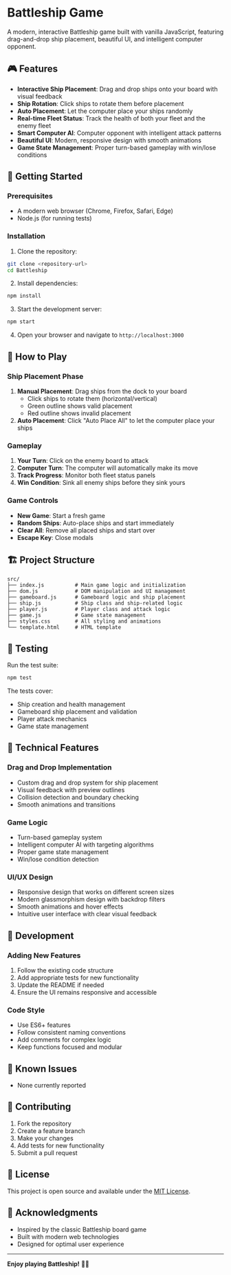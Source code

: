 # Battleship Game

A modern, interactive Battleship game built with vanilla JavaScript, featuring drag-and-drop ship placement, beautiful UI, and intelligent computer opponent.

## 🎮 Features

- **Interactive Ship Placement**: Drag and drop ships onto your board with visual feedback
- **Ship Rotation**: Click ships to rotate them before placement
- **Auto Placement**: Let the computer place your ships randomly
- **Real-time Fleet Status**: Track the health of both your fleet and the enemy fleet
- **Smart Computer AI**: Computer opponent with intelligent attack patterns
- **Beautiful UI**: Modern, responsive design with smooth animations
- **Game State Management**: Proper turn-based gameplay with win/lose conditions

## 🚀 Getting Started

### Prerequisites
- A modern web browser (Chrome, Firefox, Safari, Edge)
- Node.js (for running tests)

### Installation

1. Clone the repository:
```bash
git clone <repository-url>
cd Battleship
```

2. Install dependencies:
```bash
npm install
```

3. Start the development server:
```bash
npm start
```

4. Open your browser and navigate to `http://localhost:3000`

## 🎯 How to Play

### Ship Placement Phase
1. **Manual Placement**: Drag ships from the dock to your board
   - Click ships to rotate them (horizontal/vertical)
   - Green outline shows valid placement
   - Red outline shows invalid placement
2. **Auto Placement**: Click "Auto Place All" to let the computer place your ships

### Gameplay
1. **Your Turn**: Click on the enemy board to attack
2. **Computer Turn**: The computer will automatically make its move
3. **Track Progress**: Monitor both fleet status panels
4. **Win Condition**: Sink all enemy ships before they sink yours

### Game Controls
- **New Game**: Start a fresh game
- **Random Ships**: Auto-place ships and start immediately
- **Clear All**: Remove all placed ships and start over
- **Escape Key**: Close modals

## 🏗️ Project Structure

```
src/
├── index.js          # Main game logic and initialization
├── dom.js            # DOM manipulation and UI management
├── gameboard.js      # Gameboard logic and ship placement
├── ship.js           # Ship class and ship-related logic
├── player.js         # Player class and attack logic
├── game.js           # Game state management
├── styles.css        # All styling and animations
└── template.html     # HTML template
```

## 🧪 Testing

Run the test suite:
```bash
npm test
```

The tests cover:
- Ship creation and health management
- Gameboard ship placement and validation
- Player attack mechanics
- Game state management

## 🎨 Technical Features

### Drag and Drop Implementation
- Custom drag and drop system for ship placement
- Visual feedback with preview outlines
- Collision detection and boundary checking
- Smooth animations and transitions

### Game Logic
- Turn-based gameplay system
- Intelligent computer AI with targeting algorithms
- Proper game state management
- Win/lose condition detection

### UI/UX Design
- Responsive design that works on different screen sizes
- Modern glassmorphism design with backdrop filters
- Smooth animations and hover effects
- Intuitive user interface with clear visual feedback

## 🔧 Development

### Adding New Features
1. Follow the existing code structure
2. Add appropriate tests for new functionality
3. Update the README if needed
4. Ensure the UI remains responsive and accessible

### Code Style
- Use ES6+ features
- Follow consistent naming conventions
- Add comments for complex logic
- Keep functions focused and modular

## 🐛 Known Issues

- None currently reported

## 🤝 Contributing

1. Fork the repository
2. Create a feature branch
3. Make your changes
4. Add tests for new functionality
5. Submit a pull request

## 📄 License

This project is open source and available under the [MIT License](LICENSE).

## 🙏 Acknowledgments

- Inspired by the classic Battleship board game
- Built with modern web technologies
- Designed for optimal user experience

---

**Enjoy playing Battleship!** 🚢⚓
